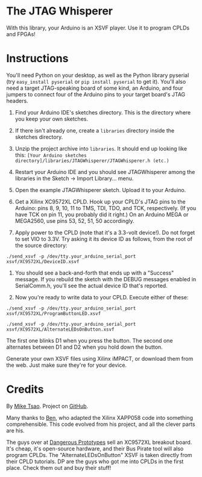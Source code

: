 The JTAG Whisperer
==================

With this library, your Arduino is an XSVF player. Use it to program CPLDs and FPGAs!

Instructions
============

You'll need Python on your desktop, as well as the Python library pyserial (try `easy_install pyserial` or `pip install pyserial` to get it). You'll also need a target JTAG-speaking board of some kind, an Arduino, and four jumpers to connect four of the Arduino pins to your target board's JTAG headers.

1. Find your Arduino IDE's sketches directory. This is the directory where you keep your own sketches.

1. If there isn't already one, create a `libraries` directory inside the sketches directory.

1. Unzip the project archive into `libraries`. It should end up looking like this: `[Your Arduino sketches directory]/libraries/JTAGWhisperer/JTAGWhisperer.h (etc.)`

1. Restart your Arduino IDE and you should see JTAGWhisperer among the libraries in the Sketch -> Import Library... menu.

1. Open the example JTAGWhisperer sketch. Upload it to your Arduino.

1. Get a Xilinx XC9572XL CPLD. Hook up your CPLD's JTAG pins to the Arduino: pins 8, 9, 10, 11 to TMS, TDI, TDO, and TCK, respectively. (If you have TCK on pin 11, you probably did it right.) On an Arduino MEGA or MEGA2560, use pins 53, 52, 51, 50 accordingly.

1. Apply power to the CPLD (note that it's a 3.3-volt device!). Do not forget to set VIO to 3.3V. Try asking it its device ID as follows, from the root of the source directory:

`./send_xsvf -p /dev/tty.your_arduino_serial_port xsvf/XC9572XL/DeviceID.xsvf`

1. You should see a back-and-forth that ends up with a "Success" message. If you rebuild the sketch with the DEBUG messages enabled in SerialComm.h, you'll see the actual device ID that's reported.

1. Now you're ready to write data to your CPLD. Execute either of these:

`./send_xsvf -p /dev/tty.your_arduino_serial_port xsvf/XC9572XL/ProgramButtonLED.xsvf`

`./send_xsvf -p /dev/tty.your_arduino_serial_port xsvf/XC9572XL/AlternateLEDsOnButton.xsvf`

The first one blinks D1 when you press the button. The second one alternates between D1 and D2 when you hold down the button.

Generate your own XSVF files using Xilinx iMPACT, or download them from the web. Just make sure they're for your device.

Credits
=======

By [Mike Tsao](http://www.sowbug.com/). Project on [GitHub](https://github.com/sowbug/JTAGWhisperer/).

Many thanks to [Ben](https://github.com/ben0109/XSVF-Player/), who adapted the Xilinx XAPP058 code into something comprehensible. This code evolved from his project, and all the clever parts are his.

The guys over at [Dangerous Prototypes](http://dangerousprototypes.com/) sell an XC9572XL breakout board. It's cheap, it's open-source hardware, and their Bus Pirate tool will also program CPLDs. The "AlternateLEDsOnButton" XSVF is taken directly from their CPLD tutorials. DP are the guys who got me into CPLDs in the first place. Check them out and buy their stuff!
